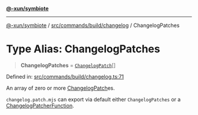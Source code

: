 [**@-xun/symbiote**](../../../../../README.md)

***

[@-xun/symbiote](../../../../../README.md) / [src/commands/build/changelog](../README.md) / ChangelogPatches

# Type Alias: ChangelogPatches

> **ChangelogPatches** = [`ChangelogPatch`](ChangelogPatch.md)[]

Defined in: [src/commands/build/changelog.ts:71](https://github.com/Xunnamius/symbiote/blob/0855f0d5d62e664369271e18eb03d2b348113c71/src/commands/build/changelog.ts#L71)

An array of zero or more [ChangelogPatch](ChangelogPatch.md)es.

`changelog.patch.mjs` can export via default either `ChangelogPatches` or a
[ChangelogPatcherFunction](ChangelogPatcherFunction.md).
